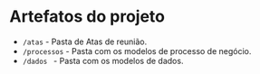 # Artefatos do projeto

* `/atas` - Pasta de Atas de reunião.
* `/processos` - Pasta com os modelos de processo de negócio.
* `/dados ` - Pasta com os modelos de dados.

